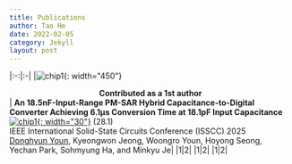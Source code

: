 ```yaml
---
title: Publications
author: Tao He
date: 2022-02-05
category: Jekyll
layout: post
---
```


<div class="table-wrapper" markdown="block">

|:-:|:-|
|![chip1](https://donghyun-youn.github.io/about/assets/profile.jpg){: width="450"} <br> **<center>Contributed as a 1st author</center>** | **An 18.5nF-Input-Range PM-SAR Hybrid Capacitance-to-Digital Converter Achieving 6.1μs Conversion Time at 18.1pF Input Capacitance** [![chip1](https://donghyun-youn.github.io/about/assets/profile.jpg){: width="30"}](https://www.naver.com) (28.1)<br>IEEE International Solid-State Circuits Conference (ISSCC) 2025 <br> <u>Donghyun Youn</u>, Kyeongwon Jeong, Woongro Youn, Hoyong Seong, Yechan Park, Sohmyung Ha, and Minkyu Je|
|1|2|
|1|2|
|1|2|

</div>
